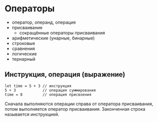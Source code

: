 # Операторы

- оператор, операнд, операция
- присваивание
    - сокращённые операторы присваивания
- арифметические (унарные, бинарные)
- строковые
- сравнения
- логические
- тернарный

## Инструкция, операция (выражение)

    let time = 5 + 3 // инструкция
    5 + 3            // операция суммирования
    time = 8         // операция присвоения

Сначала выполняются операции справа от оператора присваивания, потом выполняется оператор присваивания. Законченная строка называется инструкцией.
